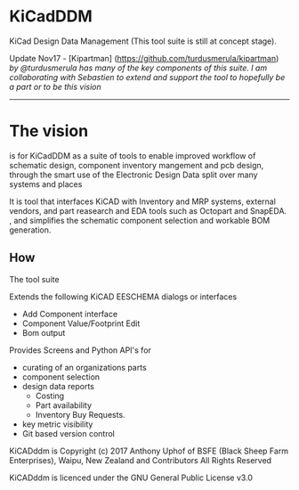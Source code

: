 # KiCadDDM
KiCad Design Data Management (This tool suite is still at concept stage). 

Update Nov17 - [Kipartman] (https://github.com/turdusmerula/kipartman) *by @turdusmerula  has many of the key components of this suite. I am collaborating with Sebastien to extend and support the tool to hopefully be a part or to be this vision*

---
# The vision
is for KiCadDDM as a suite of tools to enable improved workflow of schematic design, component inventory mangement and pcb design, through the smart use of the Electronic Design Data split over many systems and places

It is  tool that interfaces KiCAD with Inventory and MRP systems, external vendors, and part reasearch and EDA tools such as Octopart and SnapEDA. , and simplifies the schematic component selection and workable BOM generation.

## How
The tool suite 

Extends the following KiCAD EESCHEMA dialogs or interfaces
- Add Component interface
- Component Value/Footprint Edit
- Bom output

Provides Screens and Python API's for 
 - curating of an organizations parts
 - component selection
 - design data reports
    - Costing
    - Part availability
    - Inventory Buy Requests.
 - key metric visibility
 - Git based version control
 
KiCADddm is 
Copyright (c) 2017 Anthony Uphof of BSFE (Black Sheep Farm Enterprises), Waipu,  New Zealand and Contributors
All Rights Reserved

KiCADddm is licenced under the GNU General Public License v3.0
